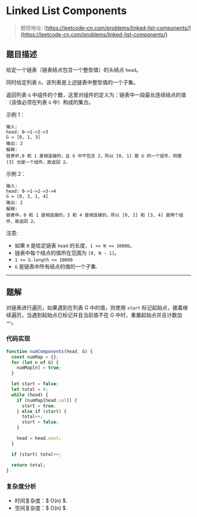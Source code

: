 # Linked List Components

> 题目地址: [https://leetcode-cn.com/problems/linked-list-components/](https://leetcode-cn.com/problems/linked-list-components/)

## 题目描述

给定一个链表（链表结点包含一个整型值）的头结点 `head`。

同时给定列表 `G`，该列表是上述链表中整型值的一个子集。

返回列表 `G` 中组件的个数，这里对组件的定义为：链表中一段最长连续结点的值（该值必须在列表 `G` 中）构成的集合。

示例 1：

```
输入: 
head: 0->1->2->3
G = [0, 1, 3]
输出: 2
解释: 
链表中,0 和 1 是相连接的，且 G 中不包含 2，所以 [0, 1] 是 G 的一个组件，同理 [3] 也是一个组件，故返回 2。
```

示例 2：

```
输入: 
head: 0->1->2->3->4
G = [0, 3, 1, 4]
输出: 2
解释: 
链表中，0 和 1 是相连接的，3 和 4 是相连接的，所以 [0, 1] 和 [3, 4] 是两个组件，故返回 2。
```

注意:

* 如果 `N` 是给定链表 `head` 的长度，`1 <= N <= 10000`。
* 链表中每个结点的值所在范围为 `[0, N - 1]`。
* `1 <= G.length <= 10000`
* `G` 是链表中所有结点的值的一个子集.

------

## 题解

对链表进行遍历，如果遇到在列表 G 中的值，则使用 `start` 标记起始点，接着继续遍历，当遇到起始点已标记并且当前值不在 G 中时，重置起始点并且计数加一。

### 代码实现

```js
function numComponents(head, G) {
  const numMap = {};
  for (let n of G) {
    numMap[n] = true;
  }

  let start = false;
  let total = 0;
  while (head) {
    if (numMap[head.val]) {
      start = true;
    } else if (start) {
      total++;
      start = false;
    }

    head = head.next;
  }

  if (start) total++;

  return total;
}
```

### 复杂度分析

* 时间复杂度：$ O(n) $.
* 空间复杂度：$ O(n) $.
